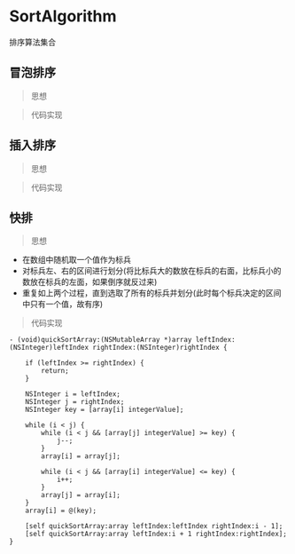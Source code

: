 # SortAlgorithm
排序算法集合

## 冒泡排序
> 思想

> 代码实现


## 插入排序
> 思想

> 代码实现

## 快排
> 思想
- 在数组中随机取一个值作为标兵
- 对标兵左、右的区间进行划分(将比标兵大的数放在标兵的右面，比标兵小的数放在标兵的左面，如果倒序就反过来)
- 重复如上两个过程，直到选取了所有的标兵并划分(此时每个标兵决定的区间中只有一个值，故有序)

> 代码实现
```
- (void)quickSortArray:(NSMutableArray *)array leftIndex:(NSInteger)leftIndex rightIndex:(NSInteger)rightIndex {
    
    if (leftIndex >= rightIndex) {
        return;
    }
    
    NSInteger i = leftIndex;
    NSInteger j = rightIndex;
    NSInteger key = [array[i] integerValue];
    
    while (i < j) {
        while (i < j && [array[j] integerValue] >= key) {
            j--;
        }
        array[i] = array[j];
        
        while (i < j && [array[i] integerValue] <= key) {
            i++;
        }
        array[j] = array[i];
    }
    array[i] = @(key);
    
    [self quickSortArray:array leftIndex:leftIndex rightIndex:i - 1];
    [self quickSortArray:array leftIndex:i + 1 rightIndex:rightIndex];
}
```
